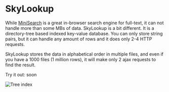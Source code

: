 # SkyLookup

While [MiniSearch](https://github.com/lucaong/minisearch) is a great in-browser search engine for full-text,
it can not handle more than some MBs of data.
SkyLookup is a bit different. It is a directory-tree based indexed key-value database.
You can only store string pairs, but it can handle any amount of rows and it does only 2-4 HTTP requests.

SkyLookup stores the data in alphabetical order in multiple files, and even if you have a 1000 files (1 million rows), it will make only 2 ajax requests to find the result.

Try it out: soon

![Tree index](https://www.researchgate.net/profile/Philippe_Fournier_Viger/publication/263696690/figure/fig1/AS:296556428316691@1447715970966/A-Prediction-Tree-PT-Inverted-Index-II-and-Lookup-Table-LT.png)
